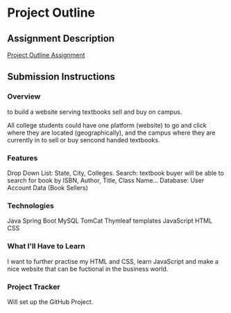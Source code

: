 # Project Outline



## Assignment Description
[Project Outline Assignment](https://education.launchcode.org/liftoff/modules/assignments/project-outline)

## Submission Instructions

### Overview

to build a website serving textbooks sell and buy on campus.

All college students could have one platform (website) to go and click where they are located (geographically), and the campus where they are currently in to sell or buy sencond handed textbooks.

### Features

Drop Down List: State, City, Colleges.
Search: textbook buyer will be able to search for book by ISBN, Author, Title, Class Name...
Database: User Account Data (Book Sellers)

### Technologies
Java
Spring Boot
MySQL
TomCat
Thymleaf templates
JavaScript
HTML
CSS

### What I'll Have to Learn
I want to further practise my HTML and CSS, learn JavaScript and make a nice website that can be fuctional in the business world.

### Project Tracker
Will set up the GitHub Project.
